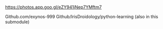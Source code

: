 https://photos.app.goo.gl/eZY941jNep7YMftm7

Github.com/exynos-999
Github/IrisDroidology/python-learning (also in this submodule)
